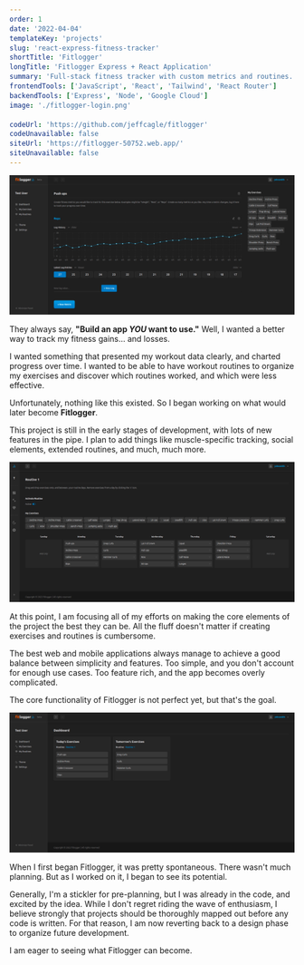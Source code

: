 ```yaml
---
order: 1
date: '2022-04-04'
templateKey: 'projects'
slug: 'react-express-fitness-tracker'
shortTitle: 'Fitlogger'
longTitle: 'Fitlogger Express + React Application'
summary: 'Full-stack fitness tracker with custom metrics and routines.'
frontendTools: ['JavaScript', 'React', 'Tailwind', 'React Router']
backendTools: ['Express', 'Node', 'Google Cloud']
image: './fitlogger-login.png'

codeUrl: 'https://github.com/jeffcagle/fitlogger'
codeUnavailable: false
siteUrl: 'https://fitlogger-50752.web.app/'
siteUnavailable: false
---
```


![Custom Exercise Metrics](./exercise.png 'Custom Exercise Metrics')

They always say, **"Build an app _YOU_ want to use."** Well, I wanted a better way to track my fitness gains... and losses.

I wanted something that presented my workout data clearly, and charted progress over time. I wanted to be able to have workout routines to organize my exercises and discover which routines worked, and which were less effective.

Unfortunately, nothing like this existed. So I began working on what would later become **Fitlogger**.

This project is still in the early stages of development, with lots of new features in the pipe. I plan to add things like muscle-specific tracking, social elements, extended routines, and much, much more.

![Custom Exercise Routine](./routine.png 'Custom Exercise Routine')

At this point, I am focusing all of my efforts on making the core elements of the project the best they can be. All the fluff doesn't matter if creating exercises and routines is cumbersome.

The best web and mobile applications always manage to achieve a good balance between simplicity and features. Too simple, and you don't account for enough use cases. Too feature rich, and the app becomes overly complicated.

The core functionality of Fitlogger is not perfect yet, but that's the goal.

![Fitlogger Dashboard](./dashboard.png 'Fitlogger Dashboard')

When I first began Fitlogger, it was pretty spontaneous. There wasn't much planning. But as I worked on it, I began to see its potential.

Generally, I'm a stickler for pre-planning, but I was already in the code, and excited by the idea. While I don't regret riding the wave of enthusiasm, I believe strongly that projects should be thoroughly mapped out before any code is written. For that reason, I am now reverting back to a design phase to organize future development.

I am eager to seeing what Fitlogger can become.
